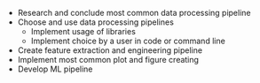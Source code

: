 - Research and conclude most common data processing pipeline
- Choose and use data processing pipelines
    - Implement usage of libraries
    - Implement choice by a user in code or command line
- Create feature extraction and engineering pipeline
- Implement most common plot and figure creating
- Develop ML pipeline 
